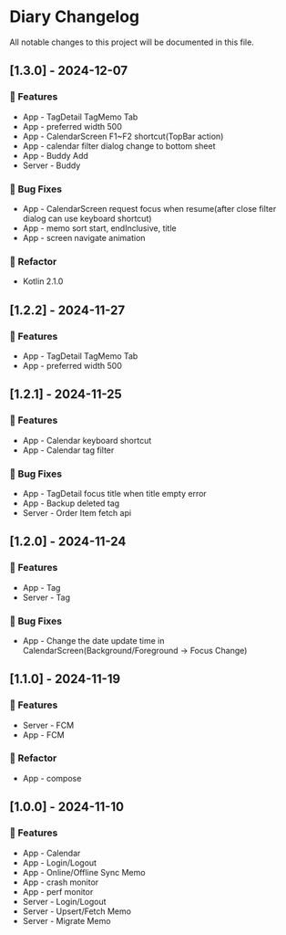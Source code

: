 # Diary Changelog

All notable changes to this project will be documented in this file.

## [1.3.0] - 2024-12-07

### 🚀 Features

- App - TagDetail TagMemo Tab
- App - preferred width 500
- App - CalendarScreen F1~F2 shortcut(TopBar action)
- App - calendar filter dialog change to bottom sheet
- App - Buddy Add
- Server - Buddy

### 🐛 Bug Fixes

- App - CalendarScreen request focus when resume(after close filter dialog can use keyboard shortcut)
- App - memo sort start, endInclusive, title
- App - screen navigate animation

### 🚜 Refactor

- Kotlin 2.1.0

## [1.2.2] - 2024-11-27

### 🚀 Features

- App - TagDetail TagMemo Tab
- App - preferred width 500

## [1.2.1] - 2024-11-25

### 🚀 Features

- App - Calendar keyboard shortcut
- App - Calendar tag filter

### 🐛 Bug Fixes

- App - TagDetail focus title when title empty error
- App - Backup deleted tag
- Server - Order Item fetch api

## [1.2.0] - 2024-11-24

### 🚀 Features

- App - Tag
- Server - Tag

### 🐛 Bug Fixes

- App - Change the date update time in CalendarScreen(Background/Foreground -> Focus Change)

## [1.1.0] - 2024-11-19

### 🚀 Features

- Server - FCM
- App - FCM

### 🚜 Refactor

- App - compose

## [1.0.0] - 2024-11-10

### 🚀 Features

- App - Calendar
- App - Login/Logout
- App - Online/Offline Sync Memo
- App - crash monitor
- App - perf monitor
- Server - Login/Logout
- Server - Upsert/Fetch Memo
- Server - Migrate Memo

<!-- generated by git-cliff -->

